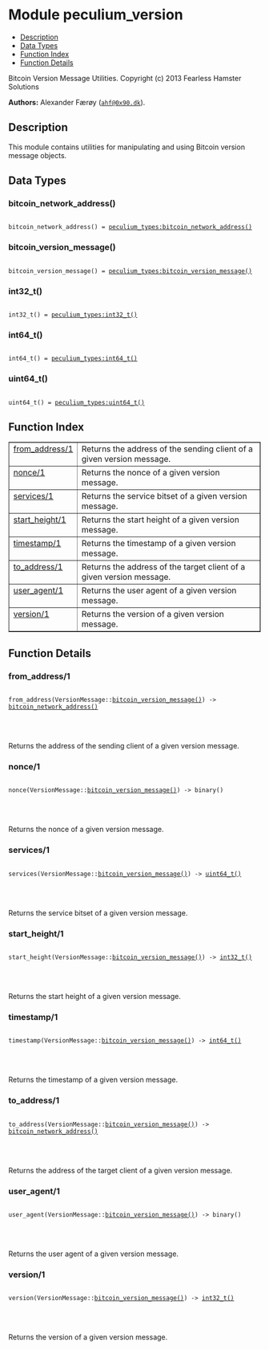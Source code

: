 

# Module peculium_version #
* [Description](#description)
* [Data Types](#types)
* [Function Index](#index)
* [Function Details](#functions)


Bitcoin Version Message Utilities.
Copyright (c)  2013 Fearless Hamster Solutions

__Authors:__ Alexander Færøy ([`ahf@0x90.dk`](mailto:ahf@0x90.dk)).
<a name="description"></a>

## Description ##
   This module contains utilities for manipulating and using Bitcoin version
message objects.
<a name="types"></a>

## Data Types ##




### <a name="type-bitcoin_network_address">bitcoin_network_address()</a> ###



<pre><code>
bitcoin_network_address() = <a href="peculium_types.md#type-bitcoin_network_address">peculium_types:bitcoin_network_address()</a>
</code></pre>





### <a name="type-bitcoin_version_message">bitcoin_version_message()</a> ###



<pre><code>
bitcoin_version_message() = <a href="peculium_types.md#type-bitcoin_version_message">peculium_types:bitcoin_version_message()</a>
</code></pre>





### <a name="type-int32_t">int32_t()</a> ###



<pre><code>
int32_t() = <a href="peculium_types.md#type-int32_t">peculium_types:int32_t()</a>
</code></pre>





### <a name="type-int64_t">int64_t()</a> ###



<pre><code>
int64_t() = <a href="peculium_types.md#type-int64_t">peculium_types:int64_t()</a>
</code></pre>





### <a name="type-uint64_t">uint64_t()</a> ###



<pre><code>
uint64_t() = <a href="peculium_types.md#type-uint64_t">peculium_types:uint64_t()</a>
</code></pre>


<a name="index"></a>

## Function Index ##


<table width="100%" border="1" cellspacing="0" cellpadding="2" summary="function index"><tr><td valign="top"><a href="#from_address-1">from_address/1</a></td><td>Returns the address of the sending client of a given version message.</td></tr><tr><td valign="top"><a href="#nonce-1">nonce/1</a></td><td>Returns the nonce of a given version message.</td></tr><tr><td valign="top"><a href="#services-1">services/1</a></td><td>Returns the service bitset of a given version message.</td></tr><tr><td valign="top"><a href="#start_height-1">start_height/1</a></td><td>Returns the start height of a given version message.</td></tr><tr><td valign="top"><a href="#timestamp-1">timestamp/1</a></td><td>Returns the timestamp of a given version message.</td></tr><tr><td valign="top"><a href="#to_address-1">to_address/1</a></td><td>Returns the address of the target client of a given version message.</td></tr><tr><td valign="top"><a href="#user_agent-1">user_agent/1</a></td><td>Returns the user agent of a given version message.</td></tr><tr><td valign="top"><a href="#version-1">version/1</a></td><td>Returns the version of a given version message.</td></tr></table>


<a name="functions"></a>

## Function Details ##

<a name="from_address-1"></a>

### from_address/1 ###


<pre><code>
from_address(VersionMessage::<a href="#type-bitcoin_version_message">bitcoin_version_message()</a>) -&gt; <a href="#type-bitcoin_network_address">bitcoin_network_address()</a>
</code></pre>

<br></br>


Returns the address of the sending client of a given version message.
<a name="nonce-1"></a>

### nonce/1 ###


<pre><code>
nonce(VersionMessage::<a href="#type-bitcoin_version_message">bitcoin_version_message()</a>) -&gt; binary()
</code></pre>

<br></br>


Returns the nonce of a given version message.
<a name="services-1"></a>

### services/1 ###


<pre><code>
services(VersionMessage::<a href="#type-bitcoin_version_message">bitcoin_version_message()</a>) -&gt; <a href="#type-uint64_t">uint64_t()</a>
</code></pre>

<br></br>


Returns the service bitset of a given version message.
<a name="start_height-1"></a>

### start_height/1 ###


<pre><code>
start_height(VersionMessage::<a href="#type-bitcoin_version_message">bitcoin_version_message()</a>) -&gt; <a href="#type-int32_t">int32_t()</a>
</code></pre>

<br></br>


Returns the start height of a given version message.
<a name="timestamp-1"></a>

### timestamp/1 ###


<pre><code>
timestamp(VersionMessage::<a href="#type-bitcoin_version_message">bitcoin_version_message()</a>) -&gt; <a href="#type-int64_t">int64_t()</a>
</code></pre>

<br></br>


Returns the timestamp of a given version message.
<a name="to_address-1"></a>

### to_address/1 ###


<pre><code>
to_address(VersionMessage::<a href="#type-bitcoin_version_message">bitcoin_version_message()</a>) -&gt; <a href="#type-bitcoin_network_address">bitcoin_network_address()</a>
</code></pre>

<br></br>


Returns the address of the target client of a given version message.
<a name="user_agent-1"></a>

### user_agent/1 ###


<pre><code>
user_agent(VersionMessage::<a href="#type-bitcoin_version_message">bitcoin_version_message()</a>) -&gt; binary()
</code></pre>

<br></br>


Returns the user agent of a given version message.
<a name="version-1"></a>

### version/1 ###


<pre><code>
version(VersionMessage::<a href="#type-bitcoin_version_message">bitcoin_version_message()</a>) -&gt; <a href="#type-int32_t">int32_t()</a>
</code></pre>

<br></br>


Returns the version of a given version message.
